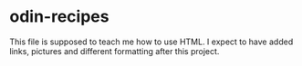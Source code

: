# odin-recipes
This file is supposed to teach me how to use HTML. I expect to have added links, pictures and different formatting after this project. 